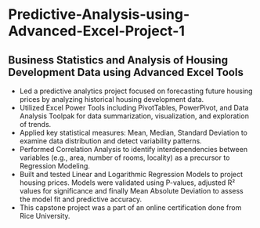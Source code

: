 # Predictive-Analysis-using-Advanced-Excel-Project-1
## Business Statistics and Analysis of Housing Development Data using Advanced Excel Tools
- Led a predictive analytics project focused on forecasting future housing prices by analyzing historical housing development data.
- Utilized Excel Power Tools including PivotTables, PowerPivot, and Data Analysis Toolpak for data summarization, visualization, and exploration of trends.
- Applied key statistical measures: Mean, Median, Standard Deviation to examine data distribution and detect variability patterns.
- Performed Correlation Analysis to identify interdependencies between variables (e.g., area, number of rooms, locality) as a precursor to Regression Modeling.
- Built and tested Linear and Logarithmic Regression Models to project housing prices. Models were validated using P-values, adjusted R² values for significance and finally Mean Absolute Deviation to assess the model fit and predictive accuracy.
- This capstone project was a part of an online certification done from Rice University.
